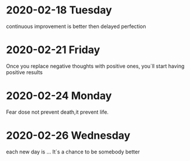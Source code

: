 # 2020-02-18  Tuesday 
continuous improvement is better then delayed perfection


# 2020-02-21  Friday 

Once you replace negative thoughts  with positive ones, you`ll start having positive results


# 2020-02-24  Monday 

Fear dose not prevent death,it prevent life.


# 2020-02-26  Wednesday 

each new day is ... It`s a chance to be somebody better 